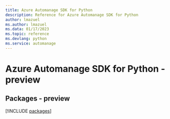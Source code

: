 ```yaml
---
title: Azure Automanage SDK for Python
description: Reference for Azure Automanage SDK for Python
author: lmazuel
ms.author: lmazuel
ms.data: 01/17/2023
ms.topic: reference
ms.devlang: python
ms.service: automanage
---
```

# Azure Automanage SDK for Python - preview
## Packages - preview
[!INCLUDE [packages](automanage-index.md)]